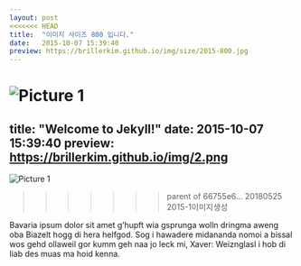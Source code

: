 ```yaml
---
layout: post
<<<<<<< HEAD
title:  "이미지 사이즈 800 입니다."
date:   2015-10-07 15:39:40
preview: https://brillerkim.github.io/img/size/2015-800.jpg
---
```


![Picture 1](https://brillerkim.github.io/img/size/2015-800.jpg)
=======
title:  "Welcome to Jekyll!"
date:   2015-10-07 15:39:40
preview: https://brillerkim.github.io/img/2.png
---

![Picture 1](https://unsplash.it/800/600)
>>>>>>> parent of 66755e6... 20180525 2015-1이미지생성

Bavaria ipsum dolor sit amet g’hupft wia gsprunga wolln dringma aweng oba Biazelt hogg di hera helfgod. Sog i hawadere midananda nomoi a bissal wos gehd ollaweil gor kumm geh naa jo leck mi, Xaver: Weiznglasl i hob di liab des muas ma hoid kenna.
